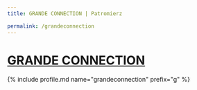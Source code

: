```yaml
---
title: GRANDE CONNECTION | Patromierz

permalink: /grandeconnection
---
```


# [GRANDE CONNECTION](https://patronite.pl/grandeconnection)

{% include profile.md name="grandeconnection" prefix="g" %}
